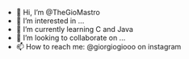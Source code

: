 - 👋 Hi, I’m @TheGioMastro
- 👀 I’m interested in ...
- 🌱 I’m currently learning C and Java
- 💞️ I’m looking to collaborate on ...
- 📫 How to reach me: @giorgiogiooo on instagram

<!---
TheGioMastro/TheGioMastro is a ✨ special ✨ repository because its `README.md` (this file) appears on your GitHub profile.
You can click the Preview link to take a look at your changes.
--->
